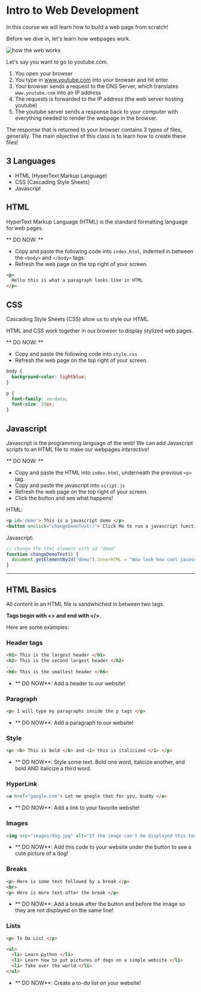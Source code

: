# Intro to Web Development 

In this course we will learn how to build a web page from scratch!


Before we dive in, let's learn how webpages work. 

![how the web works](../images/web.png)

Let's say you want to go to youtube.com.

1. You open your browser 
1. You type in www.youtube.com into your browser and hit enter  
1. Your browser sends a request to the DNS Server, which translates `www.youtube.com` into an IP address 
1. The requests is forwarded to the IP address (the web server hosting youtube)
1. The youtube server sends a response back to your computer with everything needed to render the webpage in the browser. 


The response that is returned to your browser contains 3 types of files, generally. The main objective of this class is to learn how to create these files!

## 3 Languages 
* HTML (HyperText Markup Language)
* CSS (Cascading Style Sheets)
* Javascript 

## HTML 

HyperText Markup Language (HTML) is the standard formatting language for web pages. 

** DO NOW: **

* Copy and paste the following code into `index.html`, indented in between the `<body>` and `</body>` tags.
* Refresh the web page on the top right of your screen.

```html 
<p> 
  Hello this is what a paragraph looks like in HTML 
</p>
```

## CSS 

Cascading Style Sheets (CSS) allow us to style our HTML. 

HTML and CSS work together in our browser to display stylized web pages. 

** DO NOW: **

* Copy and paste the following code into `style.css`
* Refresh the web page on the top right of your screen.

```css
body {
  background-color: lightblue;
}

p {
  font-family: verdana;
  font-size: 20px;
}
```

## Javascript 

Javascript is the programming language of the web! We can add Javascript scripts to an HTML file to make our webpages *interactive*! 

** DO NOW: ** 
* Copy and paste the HTML into `index.html`, underneath the previous `<p>` tag.
* Copy and paste the javascript into `script.js`
* Refresh the web page on the top right of your screen.
* Click the button and see what happens!

HTML: 
```html 
<p id='demo'> This is a javascript demo </p>
<button onclick="changeDemoText()"> Click Me to run a javascript function! </button>
```

Javascript:

```javascript
// change the html element with id "demo" 
function changeDemoText() {
  document.getElementById("demo").innerHTML = "Wow look how cool javascript is";
}
```

---


## HTML Basics

All content in an HTML file is sandwhiched in between two tags. 

**Tags begin with <> and end with </>.**

Here are some examples: 

### Header tags 

```html
<h1> This is the largest header </h1>
<h2> This is the second largest header </h2>
...  
<h6> This is the smallest header </h6>
```

* ** DO NOW**: Add a header to our website!


### Paragraph 

```html 
<p> I will type my paragraphs inside the p tags </p>
```

* ** DO NOW**: Add a paragraph to our website!

### Style

```html 
<p> <b> This is bold </b> and <i> this is italicized </i> </p>
```

* ** DO NOW**: Style some text. Bold one word, italicize another, and bold AND italicize a third word. 

### HyperLink 

```html
<a href="google.com"> Let me google that for you, buddy </a>
```
* ** DO NOW**: Add a link to your favorite website!

### Images 

```html 
<img src="images/dog.jpg" alt="If the image can't be displayed this text is shown" width="400" height="400"> 
```

* ** DO NOW**: Add this code to your website under the button to see a cute picture of a dog!

### Breaks 

```html 
<p> Here is some text followed by a break </p>
<br> 
<p> Here is more text after the break </p>
```

* ** DO NOW**: Add a break after the button and before the image so they are not displayed on the same line!

### Lists 

```html 
<p> To Do List </p>

<ul>
  <li> Learn python </li>
  <li> Learn how to put pictures of dogs on a simple website </li>
  <li> Take over the world </li> 
</ul>
```

* ** DO NOW**: Create a to-do list on your website!